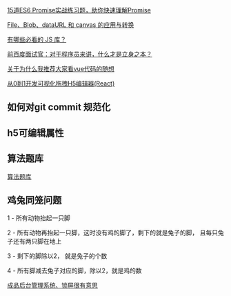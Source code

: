 [15道ES6 Promise实战练习题，助你快速理解Promise](https://mp.weixin.qq.com/s/tetfPizYwMtr-XlBRfZAQA)

[File、Blob、dataURL 和 canvas 的应用与转换](https://mp.weixin.qq.com/s/2MVjduB4aK3T4QuFerlXSQ)

[有哪些必看的 JS 库？](https://www.zhihu.com/question/429436558/answer/1853594979)

[前百度面试官：对于程序员来讲，什么才是立身之本？](http://deal.kaikeba.com/link/cfe138cc-cfe9-4321-88b7-0a71fd6a8ade?share_token=W3pfOETq&spread_id=d2e09272-00cd-4838-9226-fd7a8d83922d&utm_medium=%E5%BE%AE%E4%BF%A1%E5%A5%BD%E5%8F%8B&utm_source=%E8%B5%84%E6%96%99%E9%93%BE%E6%8E%A5%E5%85%A5%E5%BA%93&utm_content=%E5%89%8D%E7%99%BE%E5%BA%A6%E9%9D%A2%E8%AF%95%E5%AE%98%EF%BC%9A%E5%AF%B9%E4%BA%8E%E7%A8%8B%E5%BA%8F%E5%91%98%E6%9D%A5%E8%AE%B2%EF%BC%8C%E4%BB%80%E4%B9%88%E6%89%8D%E6%98%AF%E7%AB%8B%E8%BA%AB%E4%B9%8B%E6%9C%AC%EF%BC%9F)

[关于为什么我推荐大家看vue代码的随想](https://mp.weixin.qq.com/s/AgU-WzSh1bnWGaUL-ZgtmA)

[从0到1开发可视化拖拽H5编辑器(React)](https://juejin.cn/post/6934881286527909896)



## 如何对git commit 规范化





## h5可编辑属性



## 算法题库

[算法题库](https://leetcode-cn.com/problemset/all/)



## 鸡兔同笼问题

1 - 所有动物抬起一只脚

2 - 所有动物再抬起一只脚，这时没有鸡的脚了，剩下的就是兔子的脚，      且每只兔子还有两只脚在地上

3 - 剩下的脚除以2， 就是兔子的个数

4 - 所有脚减去兔子对应的脚，除以2，就是鸡的数









[成品后台管理系统、锁屏很有意思](https://vvbin.cn/next)

